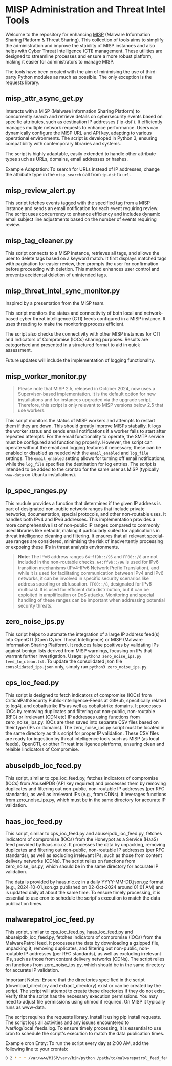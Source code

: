 # MISP Administration and Threat Intel Tools

Welcome to the repository for enhancing [MISP](https://github.com/MISP/MISP/) (Malware Information Sharing Platform & Threat Sharing). This collection of tools aims to simplify the administration and improve the stability of MISP instances and also helps with Cyber Threat Intelligence (CTI) management. These utilities are designed to streamline processes and ensure a more robust platform, making it easier for administrators to manage MISP.

The tools have been created with the aim of minimising the use of third-party Python modules as much as possible. The only exception is the requests library.


## misp_attr_async_get.py 
Interacts with a MISP (Malware Information Sharing Platform) to concurrently search and
retrieve details on cybersecurity events based on specific attributes, such as destination IP addresses ('ip-dst').
It efficiently manages multiple network requests to enhance performance. Users can dynamically configure the MISP URL
and API key, adapting to various operational environments. The script is developed in Python 3, ensuring compatibility
with contemporary libraries and systems. 

The script is highly adaptable, easily extended to handle other attribute types such as URLs, domains, email addresses or hashes.

Example Adaptation:
To search for URLs instead of IP addresses, change the attribute type in the `misp_search` call from `ip-dst` to `url`.

## misp_review_alert.py
This script fetches events tagged with the specified tag from a MISP instance and sends an email notification for each
event requiring review. The script uses concurrency to enhance efficiency and includes dynamic email subject line
adjustments based on the number of events requiring review.

## misp_tag_cleaner.py
This script connects to a MISP instance, retrieves all tags, and allows the user to delete tags based on a keyword match. It first displays matched tags with pagination for easier review, then prompts the user for confirmation before proceeding with deletion. This method enhances user control and prevents accidental deletion of unintended tags.

## misp_threat_intel_sync_monitor.py
Inspired by a presentation from the MISP team.

This script monitors the status and connectivity of both local and network-based cyber threat intelligence 
(CTI) feeds configured in a MISP instance. It uses threading to make the monitoring process efficient. 

The script also checks the connectivity with other MISP instances for CTI and Indicators of Compromise (IOCs) sharing purposes. Results are categorised and presented in a structured format to aid in quick assessment.

Future updates will include the implementation of logging functionality.

## misp_worker_monitor.py
>Please note that MISP 2.5, released in October 2024, now uses a Supervisor-based implementation. It is the default option for new installations and for instances upgraded via the upgrade script. Therefore, this script is only relevant to MISP versions below 2.5 that use workers.

This script monitors the status of MISP workers and attempts to restart them if they are down. This should greatly improve MISPs stabailiy. It logs the worker status and sends email notifications if a worker fails to start after repeated attempts. For the email functionality to operate, the SMTP service must be configured and functioning properly. However, the script can operate without the email and logging features if necessary; these can be enabled or disabled as needed with the `email_enabled` and `log_file` settings. The `email_enabled` setting allows for turning off email notifications, while the `log_file` specifies the destination for log entries. The script is intended to be added to the crontab for the same user as MISP (typically `www-data` on Ubuntu installations).

## ip_spec_ranges.py
This mudule provides a function that determines if the given IP address is part of designated non-public network ranges that include private networks, documentation, special protocols, and other non-routable uses. It handles both IPv4 and IPv6 addresses. This implementation provides a more comprehensive list of non-public IP ranges compared to commonly used libraries like netaddr, making it particularly suited for applications in threat intelligence cleaning and filtering. It ensures that all relevant special-use ranges are considered, minimising the risk of inadvertently processing or exposing these IPs in threat analysis environments.
> **Note**: The IPv6 address ranges `64:ff9b::/96` and `FF00::/8` are not included in the non-routable checks. `64:ff9b::/96` is used for IPv6 transition mechanisms (IPv4-IPv6 Network Prefix Translation), and while it is used for facilitating communication between IPv4 and IPv6 networks, it can be involved in specific security scenarios like address spoofing or obfuscation. `FF00::/8`, designated for IPv6 multicast. It is used for efficient data distribution, but it can be exploited in amplification or DoS attacks. Monitoring and special handling of these ranges can be important when addressing potential security threats.

## zero_noise_ips.py
This script helps to automate the integration of a large IP address feed(s) into OpenCTI (Open Cyber Threat Intelligence) or MISP (Malware Information Sharing Platform). It reduces false positives by validating IPs against benign lists derived from MISP warnings, focusing on IPs that warrant further investigation.
Usage: `python3 zero_noise_ips.py feed_to_clean.txt`. To update the consolidated json file `consolidated_ips.json` only, simply run `python3 zero_noise_ips.py`.

## cps_ioc_feed.py
This script is designed to fetch indicators of compromise (IOCs) from CriticalPathSecurity Public-Intelligence-Feeds at GitHub, specifically related to log4j, and cobaltstrike IPs as well as cobaltstrike domains. It processes IOCs by removing duplicates and filtering out non-public, non-routable (RFC) or irrelevant (CDN etc) IP addresses using functions from zero_noise_ips.py. IOCs are then saved into separate CSV files based on their type (IPs or domains). The zero_noise_ips.py script must be located in the same directory as this script for proper IP validation. These CSV files are ready for ingestion by threat intelligence tools such as MISP (as local feeds), OpenCTI, or other Threat Intelligence platforms, ensuring clean and relaible Iindicators of Compromise. 

## abuseipdb_ioc_feed.py
This script, similar to cps_ioc_feed.py, fetches indicators of compromise (IOCs) from AbuseIPDB (API key required) and processes them by removing duplicates and filtering out non-public, non-routable IP addresses (per RFC standards), as well as irrelevant IPs (e.g., from CDNs). It leverages functions from zero_noise_ips.py, which must be in the same directory for accurate IP validation.

## haas_ioc_feed.py
This script, similar to cps_ioc_feed.py and abuseipdb_ioc_feed.py, fetches indicators of compromise (IOCs) from the Honeypot as a Service (HaaS) feed provided by haas.nic.cz. It processes the data by unpacking, removing duplicates and filtering out non-public, non-routable IP addresses (per RFC standards), as well as excluding irrelevant IPs, such as those from content delivery networks (CDNs). The script relies on functions from zero_noise_ips.py, which should be in the same directory for accurate IP validation.

The data is provided by haas.nic.cz in a daily YYYY-MM-DD.json.gz format (e.g., 2024-10-01.json.gz published on 02-Oct-2024 around 01:01 AM) and is updated daily at about the same time. To ensure timely processing, it is essential to use cron to schedule the script's execution to match the data publication times.

## malwarepatrol_ioc_feed.py

This script, similar to cps_ioc_feed.py, haas_ioc_feed.py and abuseipdb_ioc_feed.py, fetches indicators of compromise (IOCs) from the MalwarePatrol feed. It processes the data by downloading a gzipped file, unpacking it, removing duplicates, and filtering out non-public, non-routable IP addresses (per RFC standards), as well as excluding irrelevant IPs, such as those from content delivery networks (CDNs). The script relies on functions from zero_noise_ips.py, which should be in the same directory for accurate IP validation.

Important Notes:
Ensure that the directories specified in the script (download_directory and extract_directory) exist or can be created by the script. The script will attempt to create these directories if they do not exist. Verify that the script has the necessary execution permissions. You may need to adjust file permissions using chmod if required. On MISP it typically runs as www-data.

The script requires the requests library. Install it using pip install requests.
The script logs all activities and any issues encountered to /var/log/local_feeds.log. 
To ensure timely processing, it is essential to use cron to schedule the script's execution to match the data publication times.

Example cron Entry:
To run the script every day at 2:00 AM, add the following line to your crontab:
```bash
0 2 * * * /var/www/MISP/venv/bin/python /path/to/malwarepatrol_feed_fetcher.py
```












    





